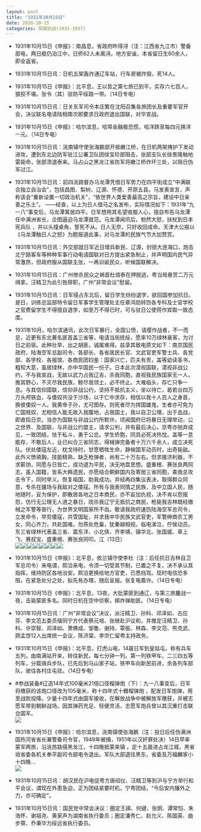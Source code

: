 ```yaml
---
layout: post
title: "1931年10月15日"
date: 2020-10-15
categories: 局部抗战(1931-1937)
---
```


<meta name="referrer" content="no-referrer" />

- 1931年10月15日《申报》：南昌息，省政府昨得浔（注：江西省九江市）警备部电，两日舰仍泊江中，日侨82人未离浔。地方安谧，本省留日生60余人，即全返省。 

- 1931年10月15日讯：日机五架轰炸通辽车站，行车房被炸毁，死14人。 

- 1931年10月15日《申报》：北平息，王以哲之第七旅已到平，实存六七百人，狼狈不堪。张令（其）驻防平绥路一带。（14日专电） 

- 1931年10月15日讯：日关东军司令本庄繁在沈阳召集各旅团长及重要军官开会，决议联名电请陆相南次郎要求日政府退出国联，对华宣战。 

- 1931年10月15日《申报》：哈尔滨息，哈埠金融极恐慌，哈洋跌至每四元换洋一元。（14日专电） 

- 1931年10月15日讯：洮南镇守使张海鹏部开抵嫩江桥，在日机两架掩护下发动进攻，遭到东北边防军驻江公署卫队团徐宝珍部阻击，张部支队长徐景隆触地雷毙命，张部溃退泰来。马占山之黑龙江省防军将嫩江桥炸坏三处，以阻日伪军过江。 

- 1931年10月15日讯：前四洮路督办马龙潭凭借日军势力在四平街成立“中满联合独立自治会”，包括昌图、梨树、辽源、怀德、开原五县。马发表宣言，声称该会“重新设置一切政治机关”，“依世界人类爱善最高之宗旨，建设中日亲善之乐土”。 ——经查，以上为日人借马之名发布，实际情况如下：1931年“九一八”事变后，马龙潭寓居四平。日军想用其名望收服人心，擅自布告马龙潭任中满洲省长，企图逼迫马龙潭就范。马龙潭闻讯后，勃然大怒，扶杖到日本宪兵队 ，并以头撞桌角，誓死不从。日人无奈，只好收回成命。天津大公报以《马龙潭触日人之怒》为题报道此事，对马龙潭的民族气节大加赞赏。

- 1931年10月15日讯：外交部就日军近日增兵新民、辽源，封锁大连海口，炮击北宁路客车等种种军事行动电请国联对日方提出紧急制止，并声明国内民气异常激昂，但政府服从国联主张，一再训谕民众，听候国联解决。 

- 1931年10月15日讯：广州惨杀民众之祸首杜煊泰在押脱逃，粤当局悬赏二万元缉拿。汪精卫为此引咎辞职，广州“非常会议”慰留。 

- 1931年10月15日讯：日军侵占东北后，留日学生纷纷退学，欲回国参加抗日。是日，训练总监部特令留日军事学生管理处主任章鸿勋转饬各专科及士官学校之官费留学生不得擅自退学，如至万不得已时，可与驻日公使蒋作宾取一致态度。 

- 1931年10月，哈尔滨通讯，此次日军暴行，全国公愤，请缨作战者，不一而足，近更有东北著名匪首盖三省等，电请当局抚绥，愿率10万绿林豪客，为讨日之前驱。此种壮举，出之胡匪，诚属难得。兹录其致电原文如下：南京国民政府，陆海空军总副司令、各部长、各省居民长官、文武官吏军警士兵、各党部、各学校、各报馆、各商民团钧鉴：国家兴亡，匹夫有责，盖等幼读圣书，粗知大意，虽居绿林，亦中华国民一份子。日本此次漠视国联，漠视非战公约，不与我宣战，无故以武力占我辽吉，杀我同胞，直视我民族国家无一人，推其野心，不灭尽我民族，鲸尽我领土，必不终止。大难临头，存亡只争一息。与其信仰国联，信仰非战公约，坚持不抵抗主义，坐以待亡，曷若台四万万头颅铁血，与倭奴共没于沙场，以于亡中求存，相信以我十人百人之身首，换彼倭奴一人。我黄帝子孙，尤可图存。则死者尽为捍国雄鬼，生者亦可免为亡国贱奴，尤相信人能无故入我腹地，占我国土，我以自卫公理，出于血战，即直捣日京，当亦为国联与非战公约所默许。顷闻国府已将暴日无理举动，公之世界、及国联，与非战公约盟主，请求公判，并有最后决心。京粤亦抛弃成见，一致团结，怯于私斗，勇于公忿。学生侨胞，同具必死决热忱。盖等一息能存，不敢后人，业已纠合三省同志，得械弹完备者十万六千余人，成立决死队。伏处倭寇左近，枕戈待时，甘愿牺牲生命，静候国军动员时，出奇毙敌。此外义愤填胸，技能精熟，缺乏枪弹者，尚有二十万左右。但求接济利器，不求薪饷，同愿与日皆亡，成功退为平民，决无地盘思想。盛重根、赛张良两同志，虽入国籍，皆系大韩遗民，亦愿结合朝鲜国内及寄居三省同胞，乘我总攻击令下，同时举义。恢复祖国，助我成功。并经再四集议表决，取得群众同意，专杀在疆场与我敌对之倭寇。所有与我表同情之民族，及中立国人民，随地随时，妥为保护，即散居各地之日本商民，亦不妄加仇视，决不肯以怨报怨，仿行无公理无人道之暴日，戕杀我辽宁无抵抗之商民，枪毙我吉林既经缴械之军警等兽行，为世界文明国家所不齿。敢请我政府速饬陆海空军总司令，立发命令，早剪倭寇，共雪国耻，并求我中华民族文武官吏，军警绅商农工男女，同心齐力，共赴国难。勿燕处危巢，犹秦越相视。临电涕泣，佇侯动员。东三省绿林代表盖三省、震东洋、小北侠、齐李靖、镇华北、张国威、草上飞、赛叔宝、盛重根、赛张良同叩。江（13日）<br/><img src="https://wx1.sinaimg.cn/large/aca367d8ly1gjq4iidstej20so3se7qm.jpg" /><img src="https://wx1.sinaimg.cn/large/aca367d8ly1gjr3w6umdbj20hh0ewjst.jpg" /><img src="https://wx1.sinaimg.cn/large/aca367d8ly1gjr3w7m0thj20hs0eiq6i.jpg" /><img src="https://wx3.sinaimg.cn/large/aca367d8ly1gjr3w8ugnjj20ks0dpaco.jpg" /><img src="https://wx1.sinaimg.cn/large/aca367d8ly1gjr3w62xu6j20kw09s40h.jpg" /><img src="https://wx4.sinaimg.cn/large/aca367d8ly1gjr3w9wsr6j20f508v0tx.jpg" /><img src="https://wx4.sinaimg.cn/large/aca367d8ly1gjpzhbzyfoj20go0ajta5.jpg" /><img src="https://wx1.sinaimg.cn/large/aca367d8ly1gjpzhbdhx9j20go08m759.jpg" />

- 1931年10月15日《申报》：北平息，依兰镇守使李杜（注：后任抗日吉林自卫军总司令）来电谓，熙洽来电，令须一切受其节制，已置之不复。决不承认其指挥，维持防区各地治安。熙洽更换给地方官吏，已悉挡驾。现时电信恐多阻，在紧急处分之处，拟先有办理，随后呈报。张复电嘉许。（14日专电） 

- 1931年10月15日《申报》：北平息，13夜，大批蒙匪到通辽，与第三旅鏖战一夜，击毙蒙匪多名。同时日机在空中侦察，掷炸弹助匪。（14日专电） 

- 1931年10月15日讯：广州“非常会议”决议，派汪精卫、孙科、邓泽如、古应芬、李文范五委员偕同宁方代表蔡元培、张继赴沪议和，并推定汪精卫、孙科、许崇智、邓泽如、萧佛成、邹鲁、谢持、覃振、林森、李文范、熊克武、顾孟馀12人出席统一会议，陈济棠、李宗仁留粤主持政务。 

- 1931年10月15日《申报》：北平息，打虎山电，14晨日军到皇姑屯，称有兵车五列，由南满站开来，转往新民，每七分钟一列。第一列铁甲车，二三四五等列车，分载骑兵步队，已先后到马山家子站，铁甲车向新民前进，余各列车部队，驶往各村庄屯驻。（14日专电） 

- #参战装备#辽造14年式100毫米21倍口径榴弹炮（下）：九一八事变后，日军将缴获的该炮口径改为105毫米，称十四年式十糎榴弹炮 ，配发日军炮弹，用至战败投降。少量十四年式由国军接收，在解放战争中被解放军缴获，并被志愿军带到朝鲜战场。因其弹药充足、轻便灵活，志愿军炮兵曾以其沉重打击联合国军。 <br/><img src="https://wx3.sinaimg.cn/large/aca367d8ly1gjpsdvt5kfj207b0fxjss.jpg" />

- 1931年10月15日《申报》：哈尔滨息，洮南镇使张海鹏（注：投日后任伪满洲国热河省省长兼警备司令官，1949年被捕，1951年以汉奸罪处决）14日早率蒙军两旅，沿洮昂路侵黑龙江，十四晚抵蒙来镇 。定十五晨进占龙江城，黑省垣省委各机关奉平副司令部电令退出。军队大部退往黑东，省委及万福麟家小十四晚... <br/><img src="https://wx3.sinaimg.cn/large/aca367d8ly1gjpqneigtej20c809zdfx.jpg" />

- 1931年10月15日讯：胡汉民在沪电促粤方唐绍仪、汪精卫等到沪与宁方举行和平会议，谓现在外患急迫，正为团结紧要时机，宁粤团结，“今后安内攘外之力，亦可确定”。 

- 1931年10月15日讯：国民党中常会决议：圈定王祺、何键、张炯、谭常恺、朱浩怀、谢祖尧、黄家声为湖南省执行委员；圈定潘秀仁、赵允义、陈国英、曲步霄、乔秉华为绥远省执行委员。 

